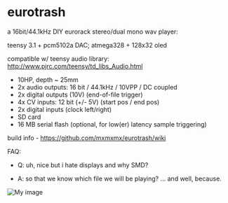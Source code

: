 eurotrash
=========

a 16bit/44.1kHz DIY eurorack stereo/dual mono wav player:

teensy 3.1 + pcm5102a DAC; atmega328 + 128x32 oled

compatible w/ teensy audio library: http://www.pjrc.com/teensy/td_libs_Audio.html

- 10HP, depth ~ 25mm
- 2x audio outputs: 16 bit / 44.1kHz / 10VPP / DC coupled
- 2x digital outputs (10V) (end-of-file trigger)
- 4x CV inputs: 12 bit (+/- 5V) (start pos / end pos)
- 2x digital inputs (clock left/right)
- SD card
- 16 MB serial flash (optional, for low(er) latency sample triggering)

build info - https://github.com/mxmxmx/eurotrash/wiki

FAQ:

- Q:  uh, nice but i hate displays and why SMD?

- A:  so that we know which file we will be playing? ... and well, because. 


![My image](https://farm8.staticflickr.com/7556/15847752621_464320a658_b.jpg)
